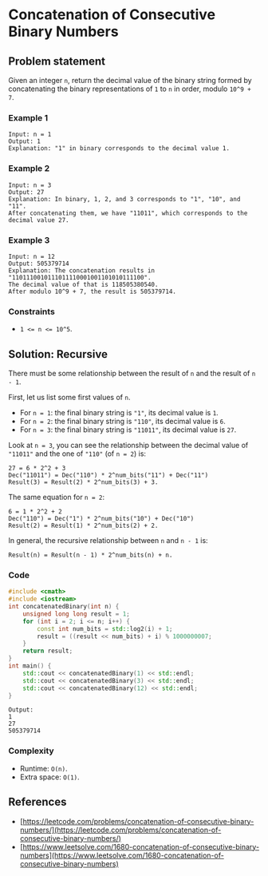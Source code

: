 # Concatenation of Consecutive Binary Numbers

## Problem statement

Given an integer `n`, return the decimal value of the binary string formed by concatenating the binary representations of `1` to `n` in order, modulo `10^9 + 7`.

### Example 1
```text
Input: n = 1
Output: 1
Explanation: "1" in binary corresponds to the decimal value 1. 
```

### Example 2
```text
Input: n = 3
Output: 27
Explanation: In binary, 1, 2, and 3 corresponds to "1", "10", and "11".
After concatenating them, we have "11011", which corresponds to the decimal value 27.
```

### Example 3
```text
Input: n = 12
Output: 505379714
Explanation: The concatenation results in "1101110010111011110001001101010111100".
The decimal value of that is 118505380540.
After modulo 10^9 + 7, the result is 505379714.
``` 

### Constraints

* `1 <= n <= 10^5`.

## Solution: Recursive

There must be some relationship between the result of `n` and the result of `n - 1`. 

First, let us list some first values of `n`.

* For `n = 1`: the final binary string is `"1"`, its decimal value is `1`.
* For `n = 2`: the final binary string is `"110"`, its decimal value is `6`.
* For `n = 3`: the final binary string is `"11011"`, its decimal value is `27`.

Look at `n = 3`, you can see the relationship between the decimal value of `"11011"` and the one of `"110"` (of `n = 2`) is:

```text
27 = 6 * 2^2 + 3
Dec("11011") = Dec("110") * 2^num_bits("11") + Dec("11")
Result(3) = Result(2) * 2^num_bits(3) + 3.
```

The same equation for `n = 2`:

```text
6 = 1 * 2^2 + 2
Dec("110") = Dec("1") * 2^num_bits("10") + Dec("10")
Result(2) = Result(1) * 2^num_bits(2) + 2.
```

In general, the recursive relationship between `n` and `n - 1` is:

```text
Result(n) = Result(n - 1) * 2^num_bits(n) + n.
```

### Code
```cpp
#include <cmath>
#include <iostream>
int concatenatedBinary(int n) {
    unsigned long long result = 1;
    for (int i = 2; i <= n; i++) {
        const int num_bits = std::log2(i) + 1;        
        result = ((result << num_bits) + i) % 1000000007;
    }
    return result;
}
int main() {
    std::cout << concatenatedBinary(1) << std::endl;
    std::cout << concatenatedBinary(3) << std::endl;
    std::cout << concatenatedBinary(12) << std::endl;
}
```
```text
Output:
1
27
505379714
```

### Complexity
* Runtime: `O(n)`.
* Extra space: `O(1)`.

## References
* [https://leetcode.com/problems/concatenation-of-consecutive-binary-numbers/](https://leetcode.com/problems/concatenation-of-consecutive-binary-numbers/)
* [https://www.leetsolve.com/1680-concatenation-of-consecutive-binary-numbers](https://www.leetsolve.com/1680-concatenation-of-consecutive-binary-numbers)



